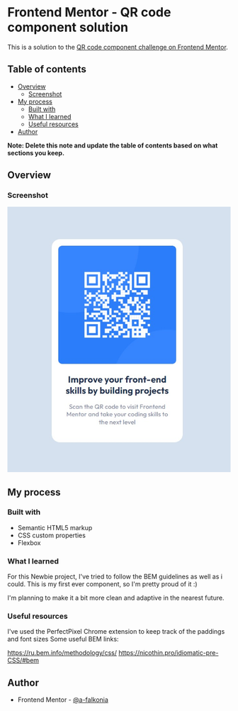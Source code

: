 # Frontend Mentor - QR code component solution

This is a solution to the [QR code component challenge on Frontend Mentor](https://www.frontendmentor.io/challenges/qr-code-component-iux_sIO_H).

## Table of contents

- [Overview](#overview)
  - [Screenshot](#screenshot)
- [My process](#my-process)
  - [Built with](#built-with)
  - [What I learned](#what-i-learned)
  - [Useful resources](#useful-resources)
- [Author](#author)


**Note: Delete this note and update the table of contents based on what sections you keep.**

## Overview

### Screenshot

![](./screenshot.jpg)

## My process

### Built with

- Semantic HTML5 markup
- CSS custom properties
- Flexbox

### What I learned

For this Newbie project, I've tried to follow the BEM guidelines as well as i could.
This is my first ever component, so I'm pretty proud of it :)

I'm planning to make it a bit more clean and adaptive in the nearest future. 

### Useful resources

I've used the PerfectPixel Chrome extension to keep track of the paddings and font sizes
Some useful BEM links:

https://ru.bem.info/methodology/css/
https://nicothin.pro/idiomatic-pre-CSS/#bem

## Author

- Frontend Mentor - [@a-falkonia](https://www.frontendmentor.io/profile/a-falkonia)

